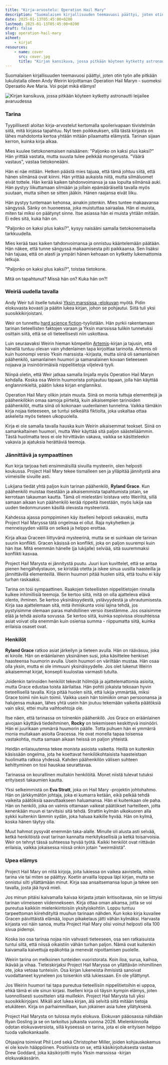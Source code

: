 ```yaml
---
title: "Kirja-arvostelu: Operation Hail Mary"
description: "Suomalaisen kirjallisuuden teemavuosi päättyi, joten otin työn alle pitkään lukulistalla olleen, Andy Weirin kirjoittaman Operation Hail Maryn - suomeksi Operaatio Ave Maria."
date: 2025-01-13T05:45:00+0200
lastmod: 2025-01-13T05:45:00+0200
draft: false
slug: operation-hail-mary
aiheet:
    - kirjat
resources:
    - name: cover
      src: cover.jpg
      title: "Kirjan kansikuva, jossa pitkään köyteen kytketty astronautti leijailee avaruudessa"
---
```

Suomalaisen kirjallisuuden teemavuosi päättyi, joten otin työn alle pitkään lukulistalla olleen Andy Weirin kirjoittaman Operation Hail Maryn - suomeksi Operaatio Ave Maria. Voi pojat mikä elämys!

<!--more-->

![Kirjan kansikuva, jossa pitkään köyteen kytketty astronautti leijailee avaruudessa](kansi.jpg)

### Tarina

Tyypillisesti aloitan kirja-arvostelut kertomalla spoilerivapaan tiivistelmän siitä, mitä kirjassa tapahtuu. Nyt teen poikkeuksen, sillä tästä kirjasta on lähes mahdotonta kertoa yhtään mitään pilaamatta elämystä. Tarinan sijaan kerron, kuinka kirja alkaa.

Mies kuulee tietokonemaisen naisäänen: "Paljonko on kaksi plus kaksi?" Hän yrittää vastata, mutta suusta tulee pelkkää mongerusta. "Väärä vastaus", vastaa tietokoneääni.

Hän ei näe mitään. Hetken päästä mies tajuaa, että tämä johtuu siitä, että hänen silmänsä ovat kiinni. Hän yrittää aukaista niitä, mutta silmäluomet eivät tottele. Hän kerää kaiken tahdonvoimansa ja saa lopulta silmänsä auki. Hän pystyy liikuttamaan silmiään ja jollain epämääräisellä tavalla myös suutaan, mutta siihen se sitten jääkin. Hänen raajansa eivät liiku.

Hän pystyy tuntemaan kehonsa, ainakin jotenkin. Mies tuntee makaavansa sängyssä. Sänky on huoneessa, joka muistuttaa sairaalaa. Hän ei muista, miten tai miksi on päätynyt sinne. Itse asiassa hän ei muista yhtään mitään. Ei edes sitä, kuka hän on.

"Paljonko on kaksi plus kaksi?", kysyy naisääni samalla tietokonemaisella tarkkuudella.

Mies kerää taas kaiken tahdonvoimansa ja onnistuu kääntelemään päätään. Hän näkee, että tunne sängyssä makaamisesta piti paikkaansa. Sen lisäksi hän tajuaa, että on alasti ja ympäri hänen kehoaan on kytketty lukemattomia letkuja.

"Paljonko on kaksi plus kaksi?", toistaa tietokone.

Mitä on tapahtunut? Missä hän on? Kuka hän on?!

### Weiriä uudella tavalla

Andy Weir tuli itselle tutuksi [Yksin marssissa -elokuvan](https://www.imdb.com/title/tt3659388/) myötä. Pidin elokuvasta kovasti ja päätin lukea kirjan, johon se pohjautui. Siitä tuli yksi suosikkikirjoistani.

Weir on tunnettu [hard science fiction](https://en.wikipedia.org/wiki/Hard_science_fiction)-tyylistään. Hän pyrkii rakentamaan tarinan tieteellisten faktojen varaan ja Yksin marssissa tulikin tunnetuksi osittain siitä, että se oli tieteellisesti niin uskottava.

Luin seuraavaksi Weirin hieman kömpelön [Artemis](https://finna.fi/Record/helmet.2390705?sid=4901603550)-kirjan ja tajusin, että hänellä tuntuu olevan vain yhdenlainen tapa kirjoittaa tarinoita. Artemis oli kuin huonompi versio Yksin marssista -kirjasta, mutta siinä oli samanlainen päähenkilö, samanlainen huumori ja samanalainen kovaan tieteeseen nojaava ja insinöörimäisiä nippelitietoja viljelevä tyyli.

Niinpä oletin, että Weir jatkaa samalla linjalla myös Operation Hail Maryn kohdalla. Koska osa Weirin huumorista pohjautuu tapaan, jolla hän käyttää englanninkieltä, päätin lukea kirjan englanniksi.

Operation Hail Mary olikin jotain muuta. Siinä on monia tuttuja elementtejä ja päähenkilökin omaa samoja piirteitä, kuin aikaisempien tarinoiden päähenkilöt, mutta siinä oli kokonaan uudenlainen tunnelma. Vaikka tämäkin kirja nojaa tieteeseen, se tuntui selkeältä fiktiolta, joka uskaltaa ottaa askeleita myös tieteen ulkopuolella.

Kirja ei ole samalla tavalla hauska kuin Weirin aikaisemmat teokset. Siinä on samankaltainen huumori, mutta Weir käyttää sitä paljon säästeliäämmin. Tästä huolimatta teos ei ole hirvittävän vakava, vaikka se käsitteleekin vakavia ja ajatuksia herättäviä teemoja.

### Jännittävä ja sympaattinen

Kun kirja tarjoaa heti ensimmäisillä sivuilla mysteerin, olen helposti koukussa. Project Hail Mary tekee tismalleen sen ja ylläpitää jännitystä aina viimeisille sivuille asti.

Lukijana tiedät yhtä paljon kuin tarinan päähenkilö, **Ryland Grace**. Kun päähenkilö muistaa itsestään ja aikaisemmista tapahtumista jotain, se kerrotaan takauman kautta. Tämä oli mielestäni loistava veto Weiriltä, sillä samaan aikaan kun päähenkilö kerää rippeitä itsestään, myös lukija saa uuden tiedonmurusen käsillä olevasta mysteeristä.

Kahdessa ajassa pomppiminen käy itselleni helposti sekavaksi, mutta Project Hail Maryssa tätä ongelmaa ei ollut. Raja nykyhetken ja menneisyyden välillä on selkeä ja helppo erottaa.

Kirja alkaa Graceen liittyvänä mysteerinä, mutta se ei suinkaan ole tarinan suurin konflikti. Gracen käsissä on konflikti, joka on paljon suurempi kuin hän itse. Mitä enemmän hänelle (ja lukijalle) selviää, sitä suuremmaksi konflikti kasvaa.

Project Hail Marysta ei jännitystä puutu. Juuri kun kuvittelet, että se antaa pienen hengähdystauon, se kiristää otetta ja iskee sinua uusilla haasteilla ja jännittävillä elementeillä. Weirin huumori pitää huolen siitä, että touhu ei käy turhan raskaaksi.

Tarina on tosi sympaattinen. Raakojen tieteellisten nippelitietojen rinnalla kulkee inhimillisiä teemoja. Se kertoo siitä, mitä on olla ajatteleva elävä olento, ihminen. Se kertoo yksinäisyydestä, ystävyydestä ja uhrautumisesta. Kirja saa ajattelemaan sitä, mitä ihmiskunta voisi lajina tehdä, jos pystyisimme olemaan paras mahdollinen versio itsestämme. Jos osaisimme elää ja tehdä asioita sovussa. Se kertoo siitä, kuinka sopivissa olosuhteissa asiat voivat olla enemmän kuin osiensa summa - riippumatta siitä, kuinka erilaisia osaset ovat.

### Henkilöt

**Ryland Grace** ratkoo asiat järkeilyn ja tieteen avulla. Hän on rääväsuu, joka ei kiroile. Hän on eräänlainen yksinäinen susi, joka käsittelee henkiset haasteensa huumorin avulla. Usein huumori on väriltään mustaa. Hän osaa olla yksin, mutta ei ole immuuni yksinäisyydelle. Jos olet lukenut Weirin aikaisemmat kirjat, konsepti kuulostaa varmasti tutulta.

Joidenkin tarinoiden henkilöt tekevät hölmöjä ja ajattelemattomia asioita, mutta Grace edustaa toista äärilaitaa. Hän pohtii jokaista tekoaan hyvin tieteellisellä tavalla. Kirja pitää huolen siitä, että lukija ymmärtää, miksi Grace toimii niin kuin toimii. Vaikka usein hän toimiikin oman persoonansa ja halujensa mukaan, lähes yhtä usein hän joutuu tekemään vaikeita päätöksiä vain siksi, ettei muita vaihtoehtoja ole.

Itse näen, että tarinassa on toinenkin päähenkilö. Jos Grace on eräänlainen aivojaan käyttävä tiedeihminen, **Rocky** on tekemiseen keskittyvä insinööri. Hän ei juurikaan ymmärrä huumorin päälle. Totta puhuen hän ei ymmärrä monia muitakaan asioita Gracessa. He ovat monella tapaa toisensa vastakohtia, mutta samaan aikaan heissä on paljon yhteistä.

Heidän erilaisuutensa tekee monista asioista vaikeita. Heillä on kuitenkin käsissään ongelma, jota he koettavat henkilökohtaisista haasteistaan huolimatta ratkoa yhdessä. Kahden päähenkilön välisen suhteen kehittyminen on tosi hauskaa seurattavaa.

Tarinassa on kourallinen muitakin henkilöitä. Monet niistä tulevat tutuksi erityisesti takaumien kautta.

Yksi selkeimmistä on **Eva Stratt**, joka on Hail Mary -projektin johtohahmo. Hän on järkkymätön johtaja, joka ei kumarra ketään, eikä pelkää tehdä vaikeita päätöksiä saavuttaakseen haluamansa. Hän ei kuitenkaan ole paha. Hän on henkilö, joka on valmis ottamaan vaikeat päätökset harteilleen, jotta kenenkään muun ei tarvitsisi sitä tehdä. Strattin kylmän ulkokuoren alla sykkii kuitenkin lämmin sydän, joka haluaa kaikille hyvää. Hän on kylmä, koska hänen täytyy olla.

Muut hahmot pysyvät enemmän taka-alalle. Minulle oli alusta asti selvää, ketkä henkilöistä ovat tarinan kannalta merkityksellisiä ja ketkä toisarvoisia. Weir on tehnyt tässä suhteessa hyvää työtä. Kaikki henkilöt ovat riittävän erilaisia, vaikka jokaisessa niissä onkin jotain "weirmäistä".

### Upea elämys

Project Hail Mary on niitä kirjoja, joita lukiessa on vaikea aavistella, mihin tarina vie tai miten se päättyy. Koetin arvailla loppua läpi kirjan, mutta se onnistui silti yllättämään minut. Kirja saa ansaitsemansa lopun ja tekee sen tavalla, josta jää hyvä mieli.

Jos minun pitäisi kaivamalla kaivaa kirjasta jotain kritisoitavaa, niin se liittyisi tarinan viimeiseen viidennekseen. Kirja ottaa oman aikansa, jotta se voi pureutua kaikkiin mielenkiintoisiin yksityiskohtiin. Loppu tuntuu tarpeettoman kiirehdityltä muuhun tarinaan nähden. Kun koko kirja kuvailee Gracen päivittäistä elämää, lopun pikakelaus jätti vähän kylmäksi. Harvasta kirjasta voi näin sanoa, mutta Project Hail Mary olisi voinut helposti olla 100 sivua pidempi.

Koska iso osa tarinaa nojaa niin vahvasti tieteeseen, osa sen ratkaisuista tuntui siltä, että niissä oikaistiin vähän turhan paljon. Nämä ovat kuitenkin kaivamalla kaivettuja epäkohtia ja menevät nipottamisen puolelle.

Weirin tarina on melkoinen tunteiden vuoristorata. Koin iloa, surua, kaihoa, ikävää ja vihaa. Tieteiskirjaksi Project Hail Maryssa on yllättävän inhimillinen ote, joka vetoaa tunteisiin. Osa kirjan lukeneista ihmisistä sanoivat vuodattaneet kyyneleen jos toisenkin sitä lukiessaan. En ole yllättynyt.

Jos Weirin huumori tai tapa pureutua tieteellisiin nippelitietoihin ei uppoa, ehkä tämä ei ole sinun kirjasi. Itselleni kirja oli täysin kympin elämys, joten luonnollisesti suosittelen sitä muillekin. Project Hail Marysta tuli yksi suosikkikirjojani. Mikäli aiot lukea kirjan, älä selvitä siitä mitään tietoja etukäteen. Kirja on parhaimmillaan, kun jokainen asia tulee yllätyksenä.

Project Hail Marysta on tulossa myös elokuva. Elokuvan pääosassa nähdään Ryan Gosling ja se on tarkoitus julkaista vuonna 2026. Mielenkiinnolla odotan elokuvaversiota, sillä kyseessä on tarina, jota ei ole erityisen helppo tuoda valkokankaalle.

Ohjaajina toimivat Phil Lord sekä Christopher Miller, joiden kohjauskokemus ei ole kovin hääppöinen. Positiivista on se, että käsikirjoituksesta vastaa Drew Goddard, joka käsikirjoitti myös Yksin marssissa -kirjan elokuvakässärin.

